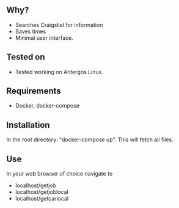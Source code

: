 ## Why?
- Searches Craigslist for information
- Saves times
- Minimal user interface.

## Tested on
-  Tested working on Antergos Linux.

## Requirements
- Docker, docker-compose

## Installation
In the root directory: "docker-compose up".
This will fetch all files.

## Use
In your web browser of choice navigate to
- localhost/getjob
- localhost/getjoblocal
- localhost/getcarlocal
